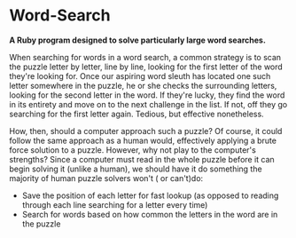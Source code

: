 Word-Search
===========

**A Ruby program designed to solve particularly large word searches.**

When searching for words in a word search, a common strategy is to scan the puzzle letter by letter, line by line, looking for the first letter of the word they're looking for. Once our aspiring word sleuth has located one such letter somewhere in the puzzle, he or she checks the surrounding letters, looking for the second letter in the word. If they're lucky, they find the word in its entirety and move on to the next challenge in the list. If not, off they go searching for the first letter again. Tedious, but effective nonetheless.

How, then, should a computer approach such a puzzle? Of course, it could follow the same approach as a human would, effectively applying a brute force solution to a puzzle. However, why not play to the computer's strengths? Since a computer must read in the whole puzzle before it can begin solving it (unlike a human), we should have it do something the majority of human puzzle solvers won't ( or can't)do:

+   Save the position of each letter for fast lookup (as opposed to reading through each line searching for a letter every time)
+   Search for words based on how common the letters in the word are in the puzzle